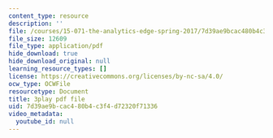 ```yaml
---
content_type: resource
description: ''
file: /courses/15-071-the-analytics-edge-spring-2017/7d39ae9bcac480b4c3f4d72320f71336_9lMOz_7bIGU.pdf
file_size: 12609
file_type: application/pdf
hide_download: true
hide_download_original: null
learning_resource_types: []
license: https://creativecommons.org/licenses/by-nc-sa/4.0/
ocw_type: OCWFile
resourcetype: Document
title: 3play pdf file
uid: 7d39ae9b-cac4-80b4-c3f4-d72320f71336
video_metadata:
  youtube_id: null
---
```

